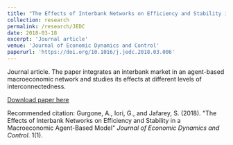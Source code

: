 ```yaml
---
title: "The Effects of Interbank Networks on Efficiency and Stability in a Macroeconomic Agent-Based Model"
collection: research
permalink: /research/JEDC
date: 2018-03-18
excerpt: 'Journal article'
venue: 'Journal of Economic Dynamics and Control'
paperurl: 'https://doi.org/10.1016/j.jedc.2018.03.006'
---
```


Journal article.
The paper integrates an interbank market in an agent-based macroeconomic network and studies its effects at different levels of interconnectedness.

[Download paper here](https://doi.org/10.1016/j.jedc.2018.03.006)


Recommended citation: Gurgone, A., Iori, G., and Jafarey, S. (2018). "The Effects of Interbank Networks on Efficiency
and Stability in a Macroeconomic Agent-Based Model" <i>Journal of Economic Dynamics and
Control</i>. 1(1).
